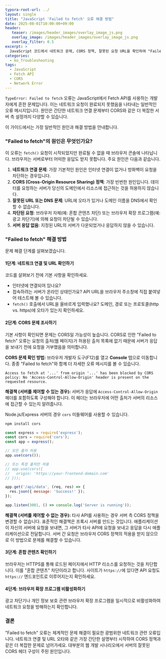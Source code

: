 ```yaml
---
typora-root-url: ../
layout: single
title: "JavaScript 'Failed to fetch' 오류 해결 방법"
date: 2025-08-01T10:00:00+09:00
header:
   teaser: /images/header_images/overlay_image_js.png
   overlay_image: /images/header_images/overlay_image_js.png
   overlay_filter: 0.5
excerpt: >
  JavaScript 코드에서 네트워크 문제, CORS 정책, 잘못된 요청 URL을 확인하여 "Failed to fetch" 오류를 해결하고 문제를 해결하는 방법을 알아봅니다.
categories:
  - ko_Troubleshooting
tags:
  - JavaScript
  - Fetch API
  - CORS
  - Network Error
---
```


`TypeError: Failed to fetch` 오류는 JavaScript에서 Fetch API를 사용하는 개발자에게 흔한 문제입니다. 이는 네트워크 요청이 완료되지 못했음을 나타내는 일반적인 오류 메시지입니다. 원인은 간단한 네트워크 연결 문제부터 CORS와 같은 더 복잡한 서버 측 설정까지 다양할 수 있습니다.

이 가이드에서는 가장 일반적인 원인과 해결 방법을 안내합니다.

### "Failed to fetch"의 원인은 무엇인가요?

이 오류는 `fetch()` 요청이 시작되었지만 완료될 수 없을 때 브라우저 콘솔에 나타납니다. 브라우저는 서버로부터 어떠한 응답도 받지 못합니다. 주요 원인은 다음과 같습니다.

1.  **네트워크 연결 문제**: 가장 기본적인 원인은 인터넷 연결이 없거나 방화벽이 요청을 차단하는 경우입니다.
2.  **CORS (Cross-Origin Resource Sharing) 정책**: 가장 빈번한 원인입니다. 데이터를 요청하는 서버가 당신의 도메인에서 리소스에 접근하는 것을 허용하지 않습니다.
3.  **잘못된 URL 또는 DNS 문제**: URL에 오타가 있거나 도메인 이름을 DNS에서 확인할 수 없습니다.
4.  **차단된 요청**: 브라우저 자체(예: 혼합 콘텐츠 차단) 또는 브라우저 확장 프로그램(예: 광고 차단기)에 의해 요청이 차단될 수 있습니다.
5.  **서버 응답 없음**: 지정된 URL의 서버가 다운되었거나 응답하지 않을 수 있습니다.

### "Failed to fetch" 해결 방법

문제 해결 단계를 살펴보겠습니다.

#### 1단계: 네트워크 연결 및 URL 확인하기

코드를 살펴보기 전에 기본 사항을 확인하세요.
- 인터넷에 연결되어 있나요?
- 접속하려는 서버가 온라인 상태인가요? API URL을 브라우저 주소창에 직접 붙여넣어 테스트해 볼 수 있습니다.
- `fetch()` 호출에서 URL을 올바르게 입력했나요? 도메인, 경로 또는 프로토콜(http vs. https)에 오타가 있는지 확인하세요.

#### 2단계: CORS 문제 조사하기

기본 사항이 확인되면 문제는 CORS일 가능성이 높습니다. CORS로 인한 "Failed to fetch" 오류는 요청의 출처(웹 페이지)가 허용된 출처 목록에 없기 때문에 서버가 응답을 보내기 전에 요청을 거부했음을 의미합니다.

**CORS 문제 확인 방법:**
브라우저 개발자 도구(F12)를 열고 **Console** 탭으로 이동합니다. 종종 "Failed to fetch"와 함께 더 자세한 오류 메시지를 볼 수 있습니다.

`Access to fetch at '...' from origin '...' has been blocked by CORS policy: No 'Access-Control-Allow-Origin' header is present on the requested resource.`

**해결책 (서버를 제어할 수 있는 경우):**
서버가 응답에 `Access-Control-Allow-Origin` 헤더를 포함하도록 구성해야 합니다. 이 헤더는 브라우저에 어떤 출처가 서버의 리소스에 접근할 수 있는지 알려줍니다.

Node.js/Express 서버의 경우 `cors` 미들웨어를 사용할 수 있습니다.

```bash
npm install cors
```

```javascript
const express = require('express');
const cors = require('cors');
const app = express();

// 모든 출처 허용
app.use(cors());

// 또는 특정 출처만 허용
// app.use(cors({
//   origin: 'https://your-frontend-domain.com'
// }));

app.get('/api/data', (req, res) => {
  res.json({ message: 'Success!' });
});

app.listen(3001, () => console.log('Server is running'));
```

**해결책 (서버를 제어할 수 없는 경우):**
타사 API를 사용하는 경우 서버 측 CORS 정책을 변경할 수 없습니다. 표준적인 해결책은 프록시 서버를 만드는 것입니다. 애플리케이션이 자신의 서버에 요청을 보내면, 그 서버가 타사 API에 요청을 보내고 응답을 다시 애플리케이션으로 전달합니다. 서버 간 요청은 브라우저 CORS 정책의 적용을 받지 않으므로 이 방법으로 문제를 해결할 수 있습니다.

#### 3단계: 혼합 콘텐츠 확인하기

브라우저는 HTTPS를 통해 로드된 페이지에서 HTTP 리소스를 요청하는 것을 차단합니다. 이를 "혼합 콘텐츠" 차단이라고 합니다. 사이트가 `https://`에 있다면 API 요청도 `https://` 엔드포인트로 이루어지는지 확인하세요.

#### 4단계: 브라우저 확장 프로그램 비활성화하기

광고 차단기나 개인 정보 보호 관련 브라우저 확장 프로그램을 일시적으로 비활성화하여 네트워크 요청을 방해하는지 확인합니다.

### 결론

"Failed to fetch" 오류는 체계적인 문제 해결이 필요한 광범위한 네트워크 관련 오류입니다. 네트워크 연결 및 URL 오타와 같은 가장 간단한 설명부터 시작하여 CORS 정책과 같은 더 복잡한 문제로 넘어가세요. 대부분의 웹 개발 시나리오에서 서버의 잘못된 CORS 헤더 구성이 주된 원인입니다.

